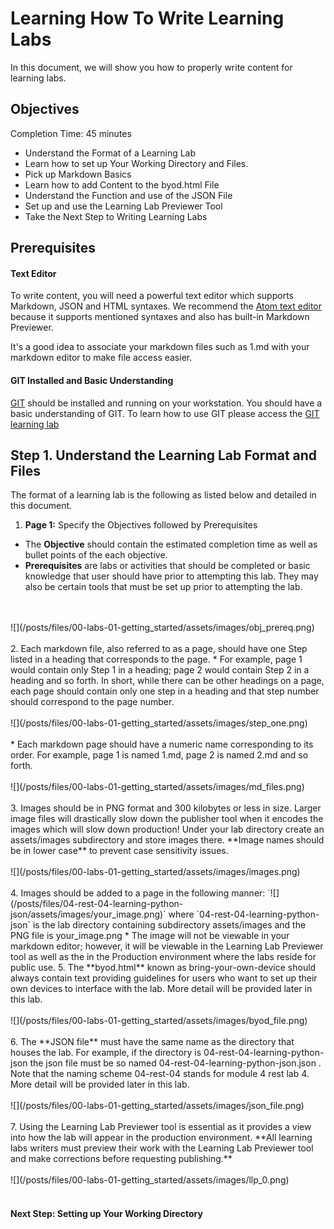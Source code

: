 # Learning How To Write Learning Labs #

In this document, we will show you how to properly write content for learning labs.

## Objectives ##

Completion Time: 45 minutes

* Understand the Format of a Learning Lab
* Learn how to set up Your Working Directory and Files.
* Pick up Markdown Basics
* Learn how to add Content to the byod.html File
* Understand the Function and use of the JSON File
* Set up and use the Learning Lab Previewer Tool
* Take the Next Step to Writing Learning Labs


## Prerequisites

#### Text Editor
To write content, you will need a powerful text editor which supports Markdown, JSON and HTML syntaxes.  We recommend the [Atom text editor](https://atom.io/) because it supports mentioned syntaxes and also has built-in Markdown Previewer.

It's a good idea to associate your markdown files such as 1.md with your markdown editor to make file access easier.

#### GIT Installed and Basic Understanding
[GIT](https://git-scm.com/) should be installed and running on your workstation. You should have a basic understanding of GIT. To learn how to use GIT please access the [GIT learning lab](https://learninglabs.cisco.com/lab/git-intro/step/1)

## Step 1. Understand the Learning Lab Format and Files
The format of a learning lab is the following as listed below and detailed in this document.

1. **Page 1:** Specify the Objectives followed by Prerequisites
  *  The **Objective** should contain the estimated completion time as well as bullet points of the each objective.
  * **Prerequisites** are labs or activities that should be completed or basic knowledge that user should have prior to attempting this lab.  They may also be certain tools that must be set up prior to attempting the lab.
  <br/>
  <br/>
  ![](/posts/files/00-labs-01-getting_started/assets/images/obj_prereq.png)
  <br/>
  <br/>
2. Each markdown file, also referred to as a page, should have one Step listed in a heading that corresponds to the page.  
  * For example, page 1 would contain only Step 1 in a heading; page 2 would contain Step 2 in a heading and so forth.  In short, while there can be other headings on a page, each page should contain only one step in a heading and that step number should correspond to the page number.
  <br/>
  <br/>
  ![](/posts/files/00-labs-01-getting_started/assets/images/step_one.png)
  <br/>
  <br/>
  *  Each markdown page should have a numeric name corresponding to its order.  For example, page 1 is named 1.md, page 2 is named 2.md and so forth.
  <br/>
  <br/>
  ![](/posts/files/00-labs-01-getting_started/assets/images/md_files.png)
  <br/>
  <br/>  
3. Images should be in PNG format and 300 kilobytes or less in size.  Larger image files will drastically slow down the publisher tool when it encodes the images which will slow down production! Under your lab directory create an assets/images subdirectory and store images there. **Image names should be in lower case** to prevent case sensitivity issues.<br/><br/>
![](/posts/files/00-labs-01-getting_started/assets/images/images.png)
<br/>
<br/>  
4. Images should be added to a page in the following manner: `![](/posts/files/04-rest-04-learning-python-json/assets/images/your_image.png)` where `04-rest-04-learning-python-json` is the lab directory containing subdirectory assets/images and the PNG file is your_image.png
  * The image will not be viewable in your markdown editor; however, it will be viewable in the Learning Lab Previewer tool as well as the in the Production environment where the labs reside for public use.
5.  The **byod.html** known as bring-your-own-device should always contain text providing guidelines for users who want to set up their own devices to interface with the lab.  More detail will be provided later in this lab.<br/><br/>
![](/posts/files/00-labs-01-getting_started/assets/images/byod_file.png)
<br/>
<br/>  
6. The **JSON file** must have the same name as the directory that houses the lab.  For example, if the directory is 04-rest-04-learning-python-json the json file must be so named 04-rest-04-learning-python-json.json .  Note that the naming scheme 04-rest-04 stands for module 4 rest lab 4. More detail will be provided later in this lab.<br/><br/>
![](/posts/files/00-labs-01-getting_started/assets/images/json_file.png)
<br/>
<br/>  
7. Using the Learning Lab Previewer tool is essential as it provides a view into how the lab will appear in the production environment.  **All learning labs writers must preview their work with the Learning Lab Previewer tool and make corrections before requesting publishing.**<br/><br/>
![](/posts/files/00-labs-01-getting_started/assets/images/llp_0.png)
<br/>
<br/>  


#### Next Step: Setting up Your Working Directory
